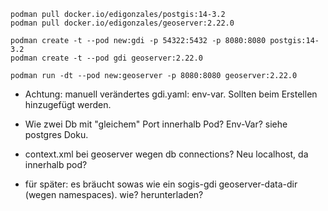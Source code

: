 ```
podman pull docker.io/edigonzales/postgis:14-3.2
podman pull docker.io/edigonzales/geoserver:2.22.0

podman create -t --pod new:gdi -p 54322:5432 -p 8080:8080 postgis:14-3.2
podman create -t --pod gdi geoserver:2.22.0

podman run -dt --pod new:geoserver -p 8080:8080 geoserver:2.22.0

```

- Achtung: manuell verändertes gdi.yaml: env-var. Sollten beim Erstellen hinzugefügt werden.
- Wie zwei Db mit "gleichem" Port innerhalb Pod? Env-Var? siehe postgres Doku.
- context.xml bei geoserver wegen db connections? Neu localhost, da innerhalb pod?

- für später: es bräucht sowas wie ein sogis-gdi geoserver-data-dir (wegen namespaces). wie? herunterladen?